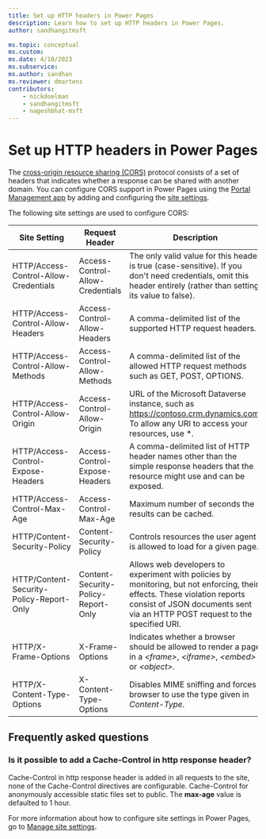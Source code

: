 ```yaml
---
title: Set up HTTP headers in Power Pages
description: Learn how to set up HTTP headers in Power Pages.
author: sandhangitmsft

ms.topic: conceptual
ms.custom: 
ms.date: 4/10/2023
ms.subservice: 
ms.author: sandhan
ms.reviewer: dmartens
contributors:
    - nickdoelman
    - sandhangitmsft
    - nageshbhat-msft
---
```


# Set up HTTP headers in Power Pages

The [cross-origin resource sharing (CORS)](https://www.w3.org/TR/cors/) protocol consists of a set of headers that indicates whether a response can be shared with another domain. You can configure CORS support in Power Pages using the [Portal Management app](portal-management-app.md) by adding and configuring the [site settings](configure-site-settings.md).

The following site settings are used to configure CORS:

| Site Setting | Request Header | Description |
|-|-|-|
| HTTP/Access-Control-Allow-Credentials | Access-Control-Allow-Credentials | The only valid value for this header is true (case-sensitive). If you don't need credentials, omit this header entirely (rather than setting its value to false). 
| HTTP/Access-Control-Allow-Headers | Access-Control-Allow-Headers | A comma-delimited list of the supported HTTP request headers.
| HTTP/Access-Control-Allow-Methods | Access-Control-Allow-Methods | A comma-delimited list of the allowed HTTP request methods such as GET, POST, OPTIONS.
| HTTP/Access-Control-Allow-Origin | Access-Control-Allow-Origin | URL of the Microsoft Dataverse instance, such as https://contoso.crm.dynamics.com. To allow any URI to access your resources, use \*.                 |
|  HTTP/Access-Control-Expose-Headers | Access-Control-Expose-Headers | A comma-delimited list of HTTP header names other than the simple response headers that the resource might use and can be exposed.
| HTTP/Access-Control-Max-Age | Access-Control-Max-Age |  Maximum number of seconds the results can be cached.
| HTTP/Content-Security-Policy | Content-Security-Policy | Controls resources the user agent is allowed to load for a given page.
| HTTP/Content-Security-Policy-Report-Only | Content-Security-Policy-Report-Only | Allows web developers to experiment with policies by monitoring, but not enforcing, their effects. These violation reports consist of JSON documents sent via an HTTP POST request to the specified URI.
| HTTP/X-Frame-Options | X-Frame-Options | Indicates whether a browser should be allowed to render a page in a *\<frame\>*, *\<iframe\>*, *\<embed\>* or *\<object\>*.
| HTTP/X-Content-Type-Options | X-Content-Type-Options | Disables MIME sniffing and forces browser to use the type given in *Content-Type*.

## Frequently asked questions

### Is it possible to add a **Cache-Control** in http response header?

Cache-Control in http response header is added in all requests to the site, none of the Cache-Control directives are configurable. Cache-Control for anonymously accessible static files set to public. The **max-age** value is defaulted to 1 hour.

For more information about how to configure site settings in Power Pages, go to [Manage site settings](configure-site-settings.md#manage-site-settings).


